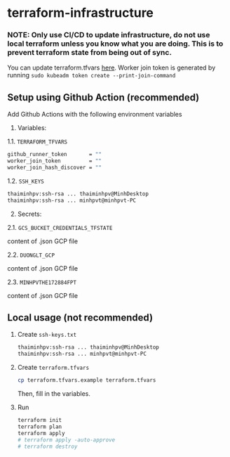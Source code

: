 # terraform-infrastructure

### NOTE: Only use CI/CD to update infrastructure, do not use local terraform unless you know what you are doing. This is to prevent terraform state from being out of sync.

You can update terraform.tfvars [here](https://github.com/EFISS-Capstone-SU23/terraform-infrastructure/settings/secrets/actions/TERRAFORM_TFVARS). Worker join token is generated by running `sudo kubeadm token create --print-join-command`

## Setup using Github Action (recommended)

Add Github Actions with the following environment variables

1. Variables:

1.1. `TERRAFORM_TFVARS`

```bash
github_runner_token       = ""
worker_join_token         = ""
worker_join_hash_discover = ""
```

1.2. `SSH_KEYS`

```bash
thaiminhpv:ssh-rsa ... thaiminhpv@MinhDesktop
thaiminhpv:ssh-rsa ... minhpvt@minhpvt-PC
```

2. Secrets:

2.1. `GCS_BUCKET_CREDENTIALS_TFSTATE`

content of .json GCP file

2.2. `DUONGLT_GCP`

content of .json GCP file

2.3. `MINHPVTHE172884FPT`

content of .json GCP file

## Local usage (not recommended)

1. Create `ssh-keys.txt`

    ```bash
    thaiminhpv:ssh-rsa ... thaiminhpv@MinhDesktop
    thaiminhpv:ssh-rsa ... minhpvt@minhpvt-PC
    ```

2. Create `terraform.tfvars`

    ```bash
    cp terraform.tfvars.example terraform.tfvars
    ```

    Then, fill in the variables.

3. Run

    ```bash
    terraform init
    terraform plan
    terraform apply
    # terraform apply -auto-approve
    # terraform destroy
    ```
